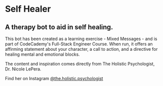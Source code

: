 # Self Healer
## A therapy bot to aid in self healing.

This bot has been created as a learning exercise - Mixed Messages - and is part of CodeCademy's Full-Stack Engineer Course. When run, it offers an affirming statement about your character, a call to action, and a directive for healing mental and emotional blocks.

The content and inspiration comes directly from The Holistic Psychologist, Dr. Nicole LePera.

Find her on Instagram [@the.holistic.psychologist](http://www.instagram.com/the.holistic.psychologist)